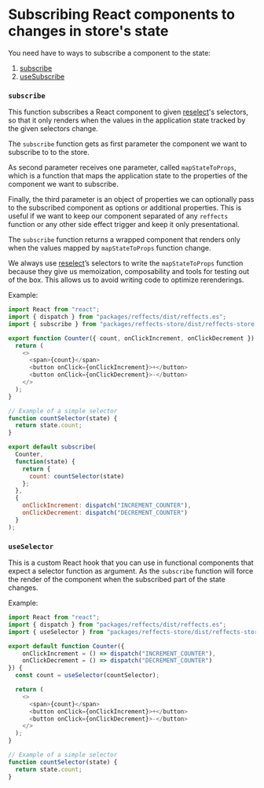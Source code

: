 # Subscribing React components to changes in store's state

You need have to ways to subscribe a component to the state:

1. [subscribe](#subscribe)
2. [useSubscribe](#useSubscribe)

### `subscribe`
This function subscribes a React component to given [reselect](https://github.com/reduxjs/reselect)'s selectors, so that it only renders when the values in the application state tracked by the given selectors change.

The `subscribe` function gets as first parameter the component we want to subscribe to to the store.

As second parameter receives one parameter, called `mapStateToProps`, which is a function that maps the application state to the properties of the component we want to subscribe.

Finally, the third parameter is an object of properties we can optionally pass to the subscribed component as options or additional properties. This is useful if we want to keep our component separated of any `reffects` function or any other side effect trigger and keep it only presentational.

The `subscribe` function returns a wrapped component that renders only when the values mapped by `mapStateToProps` function change.

We always use [reselect](https://github.com/reduxjs/reselect)’s selectors to write the `mapStateToProps` function because they give us memoization, composability and tools for testing out of the box. This allows us to avoid writing code to optimize rerenderings.

Example:

```js
import React from "react";
import { dispatch } from "packages/reffects/dist/reffects.es";
import { subscribe } from "packages/reffects-store/dist/reffects-store.es";

export function Counter({ count, onClickIncrement, onClickDecrement }) {
  return (
    <>
      <span>{count}</span>
      <button onClick={onClickIncrement}>+</button>
      <button onClick={onClickDecrement}>-</button>
    </>
  );
}

// Example of a simple selector
function countSelector(state) {
  return state.count;
}

export default subscribe(
  Counter,
  function(state) {
    return {
      count: countSelector(state)
    };
  },
  {
    onClickIncrement: dispatch("INCREMENT_COUNTER"),
    onClickDecrement: dispatch("DECREMENT_COUNTER")
  }
);
```

### `useSelector`

This is a custom React hook that you can use in functional components 
that expect a selector function as argument. As the `subscribe` function
will force the render of the component when the subscribed part of the state changes.

Example:

```js
import React from "react";
import { dispatch } from "packages/reffects/dist/reffects.es";
import { useSelector } from "packages/reffects-store/dist/reffects-store.es";

export default function Counter({ 
    onClickIncrement = () => dispatch("INCREMENT_COUNTER"), 
    onClickDecrement = () => dispatch("DECREMENT_COUNTER")
}) {
  const count = useSelector(countSelector);

  return (
    <>
      <span>{count}</span>
      <button onClick={onClickIncrement}>+</button>
      <button onClick={onClickDecrement}>-</button>
    </>
  );
}

// Example of a simple selector
function countSelector(state) {
  return state.count;
}
```